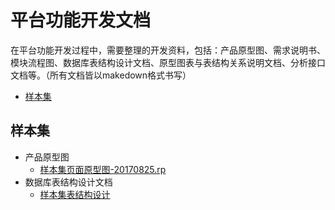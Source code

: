 平台功能开发文档
=============
在平台功能开发过程中，需要整理的开发资料，包括：产品原型图、需求说明书、模块流程图、数据库表结构设计文档、原型图表与表结构关系说明文档、分析接口文档等。（所有文档皆以makedown格式书写）

* [样本集](#user-content-workflow)

## 样本集

* 产品原型图
  + [样本集页面原型图-20170825.rp](/sample_base/样本集页面原型图-20170825.rp)
* 数据库表结构设计文档
  + [样本集表结构设计](/sample_base/样本集表结构设计)
